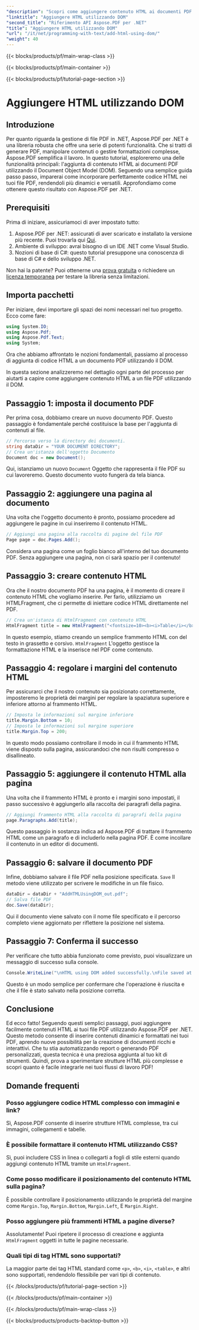 ```yaml
---
"description": "Scopri come aggiungere contenuto HTML ai documenti PDF utilizzando Aspose.PDF per .NET in questo tutorial passo passo. Migliora facilmente i tuoi file PDF con la formattazione HTML dinamica."
"linktitle": "Aggiungere HTML utilizzando DOM"
"second_title": "Riferimento API Aspose.PDF per .NET"
"title": "Aggiungere HTML utilizzando DOM"
"url": "/it/net/programming-with-text/add-html-using-dom/"
"weight": 40
---
```


{{< blocks/products/pf/main-wrap-class >}}

{{< blocks/products/pf/main-container >}}

{{< blocks/products/pf/tutorial-page-section >}}

# Aggiungere HTML utilizzando DOM

## Introduzione

Per quanto riguarda la gestione di file PDF in .NET, Aspose.PDF per .NET è una libreria robusta che offre una serie di potenti funzionalità. Che si tratti di generare PDF, manipolare contenuti o gestire formattazioni complesse, Aspose.PDF semplifica il lavoro. In questo tutorial, esploreremo una delle funzionalità principali: l'aggiunta di contenuto HTML ai documenti PDF utilizzando il Document Object Model (DOM). Seguendo una semplice guida passo passo, imparerai come incorporare perfettamente codice HTML nei tuoi file PDF, rendendoli più dinamici e versatili. Approfondiamo come ottenere questo risultato con Aspose.PDF per .NET.

## Prerequisiti

Prima di iniziare, assicuriamoci di aver impostato tutto:

1. Aspose.PDF per .NET: assicurati di aver scaricato e installato la versione più recente. Puoi trovarla qui [Qui](https://releases.aspose.com/pdf/net/).
2. Ambiente di sviluppo: avrai bisogno di un IDE .NET come Visual Studio.
3. Nozioni di base di C#: questo tutorial presuppone una conoscenza di base di C# e dello sviluppo .NET.

Non hai la patente? Puoi ottenerne una [prova gratuita](https://releases.aspose.com/) o richiedere un [licenza temporanea](https://purchase.aspose.com/temporary-license/) per testare la libreria senza limitazioni.

## Importa pacchetti

Per iniziare, devi importare gli spazi dei nomi necessari nel tuo progetto. Ecco come fare:

```csharp
using System.IO;
using Aspose.Pdf;
using Aspose.Pdf.Text;
using System;
```

Ora che abbiamo affrontato le nozioni fondamentali, passiamo al processo di aggiunta di codice HTML a un documento PDF utilizzando il DOM.

In questa sezione analizzeremo nel dettaglio ogni parte del processo per aiutarti a capire come aggiungere contenuto HTML a un file PDF utilizzando il DOM.

## Passaggio 1: imposta il documento PDF

Per prima cosa, dobbiamo creare un nuovo documento PDF. Questo passaggio è fondamentale perché costituisce la base per l'aggiunta di contenuti al file.

```csharp
// Percorso verso la directory dei documenti.
string dataDir = "YOUR DOCUMENT DIRECTORY";
// Crea un'istanza dell'oggetto Documento
Document doc = new Document();
```

Qui, istanziamo un nuovo `Document` Oggetto che rappresenta il file PDF su cui lavoreremo. Questo documento vuoto fungerà da tela bianca.

## Passaggio 2: aggiungere una pagina al documento

Una volta che l'oggetto documento è pronto, possiamo procedere ad aggiungere le pagine in cui inseriremo il contenuto HTML.

```csharp
// Aggiungi una pagina alla raccolta di pagine del file PDF
Page page = doc.Pages.Add();
```

Considera una pagina come un foglio bianco all'interno del tuo documento PDF. Senza aggiungere una pagina, non ci sarà spazio per il contenuto!

## Passaggio 3: creare contenuto HTML

Ora che il nostro documento PDF ha una pagina, è il momento di creare il contenuto HTML che vogliamo inserire. Per farlo, utilizziamo un HTMLFragment, che ci permette di iniettare codice HTML direttamente nel PDF.

```csharp
// Crea un'istanza di HtmlFragment con contenuto HTML
HtmlFragment title = new HtmlFragment("<fontsize=10><b><i>Table</i></b></fontsize>");
```

In questo esempio, stiamo creando un semplice frammento HTML con del testo in grassetto e corsivo. `HtmlFragment` L'oggetto gestisce la formattazione HTML e la inserisce nel PDF come contenuto.

## Passaggio 4: regolare i margini del contenuto HTML

Per assicurarci che il nostro contenuto sia posizionato correttamente, imposteremo le proprietà dei margini per regolare la spaziatura superiore e inferiore attorno al frammento HTML.

```csharp
// Imposta le informazioni sul margine inferiore
title.Margin.Bottom = 10;
// Imposta le informazioni sul margine superiore
title.Margin.Top = 200;
```

In questo modo possiamo controllare il modo in cui il frammento HTML viene disposto sulla pagina, assicurandoci che non risulti compresso o disallineato.

## Passaggio 5: aggiungere il contenuto HTML alla pagina

Una volta che il frammento HTML è pronto e i margini sono impostati, il passo successivo è aggiungerlo alla raccolta dei paragrafi della pagina.

```csharp
// Aggiungi frammento HTML alla raccolta di paragrafi della pagina
page.Paragraphs.Add(title);
```

Questo passaggio in sostanza indica ad Aspose.PDF di trattare il frammento HTML come un paragrafo e di includerlo nella pagina PDF. È come incollare il contenuto in un editor di documenti.

## Passaggio 6: salvare il documento PDF

Infine, dobbiamo salvare il file PDF nella posizione specificata. `Save` Il metodo viene utilizzato per scrivere le modifiche in un file fisico.

```csharp
dataDir = dataDir + "AddHTMLUsingDOM_out.pdf";
// Salva file PDF
doc.Save(dataDir);
```

Qui il documento viene salvato con il nome file specificato e il percorso completo viene aggiornato per riflettere la posizione nel sistema.

## Passaggio 7: Conferma il successo

Per verificare che tutto abbia funzionato come previsto, puoi visualizzare un messaggio di successo sulla console.

```csharp
Console.WriteLine("\nHTML using DOM added successfully.\nFile saved at " + dataDir);
```

Questo è un modo semplice per confermare che l'operazione è riuscita e che il file è stato salvato nella posizione corretta.

## Conclusione

Ed ecco fatto! Seguendo questi semplici passaggi, puoi aggiungere facilmente contenuti HTML ai tuoi file PDF utilizzando Aspose.PDF per .NET. Questo metodo consente di inserire contenuti dinamici e formattati nei tuoi PDF, aprendo nuove possibilità per la creazione di documenti ricchi e interattivi. Che tu stia automatizzando report o generando PDF personalizzati, questa tecnica è una preziosa aggiunta al tuo kit di strumenti. Quindi, prova a sperimentare strutture HTML più complesse e scopri quanto è facile integrarle nei tuoi flussi di lavoro PDF!

## Domande frequenti

### Posso aggiungere codice HTML complesso con immagini e link?
Sì, Aspose.PDF consente di inserire strutture HTML complesse, tra cui immagini, collegamenti e tabelle.

### È possibile formattare il contenuto HTML utilizzando CSS?
Sì, puoi includere CSS in linea o collegarti a fogli di stile esterni quando aggiungi contenuto HTML tramite un `HtmlFragment`.

### Come posso modificare il posizionamento del contenuto HTML sulla pagina?
È possibile controllare il posizionamento utilizzando le proprietà del margine come `Margin.Top`, `Margin.Bottom`, `Margin.Left`, E `Margin.Right`.

### Posso aggiungere più frammenti HTML a pagine diverse?
Assolutamente! Puoi ripetere il processo di creazione e aggiunta `HtmlFragment` oggetti in tutte le pagine necessarie.

### Quali tipi di tag HTML sono supportati?
La maggior parte dei tag HTML standard come `<p>`, `<b>`, `<i>`, `<table>`, e altri sono supportati, rendendolo flessibile per vari tipi di contenuto.

{{< /blocks/products/pf/tutorial-page-section >}}

{{< /blocks/products/pf/main-container >}}

{{< /blocks/products/pf/main-wrap-class >}}

{{< blocks/products/products-backtop-button >}}
